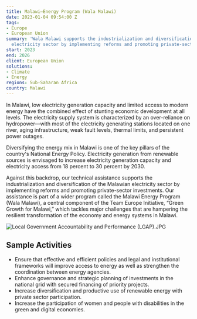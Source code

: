 ```yaml
---
title: Malawi—Energy Program (Wala Malawi)
date: 2023-01-04 09:54:00 Z
tags:
- Europe
- European Union
summary: 'Wala Malawi supports the industrialization and diversification of the Malawian
  electricity sector by implementing reforms and promoting private-sector investments. '
start: 2023
end: 2026
client: European Union
solutions:
- Climate
- Energy
regions: Sub-Saharan Africa
country: Malawi
---
```


In Malawi, low electricity generation capacity and limited access to modern energy have the combined effect of stunting economic development at all levels. The electricity supply system is characterized by an over-reliance on hydropower—with most of the electricity generating stations located on one river, aging infrastructure, weak fault levels, thermal limits, and persistent power outages. 

Diversifying the energy mix in Malawi is one of the key pillars of the country's National Energy Policy. Electricity generation from renewable sources is envisaged to increase electricity generation capacity and electricity access from 18 percent to 30 percent by 2030. 

Against this backdrop, our technical assistance supports the industrialization and diversification of the Malawian electricity sector by implementing reforms and promoting private-sector investments. Our assistance is part of a wider program called the Malawi Energy Program (Wala Malawi), a central component of the Team Europe Initiative, “Green Growth for Malawi,” which tackles major challenges that are hampering the resilient transformation of the economy and energy systems in Malawi. 

![Local Government Accountability and Performance (LGAP).JPG](/uploads/Local%20Government%20Accountability%20and%20Performance%20(LGAP).JPG)

## Sample Activities

* Ensure that effective and efficient policies and legal and institutional frameworks will improve access to energy as well as strengthen the coordination between energy agencies.
* Enhance governance and strategic planning of investments in the national grid with secured financing of priority projects.
* Increase diversification and productive use of renewable energy with private sector participation.
* Increase the participation of women and people with disabilities in the green and digital economies.